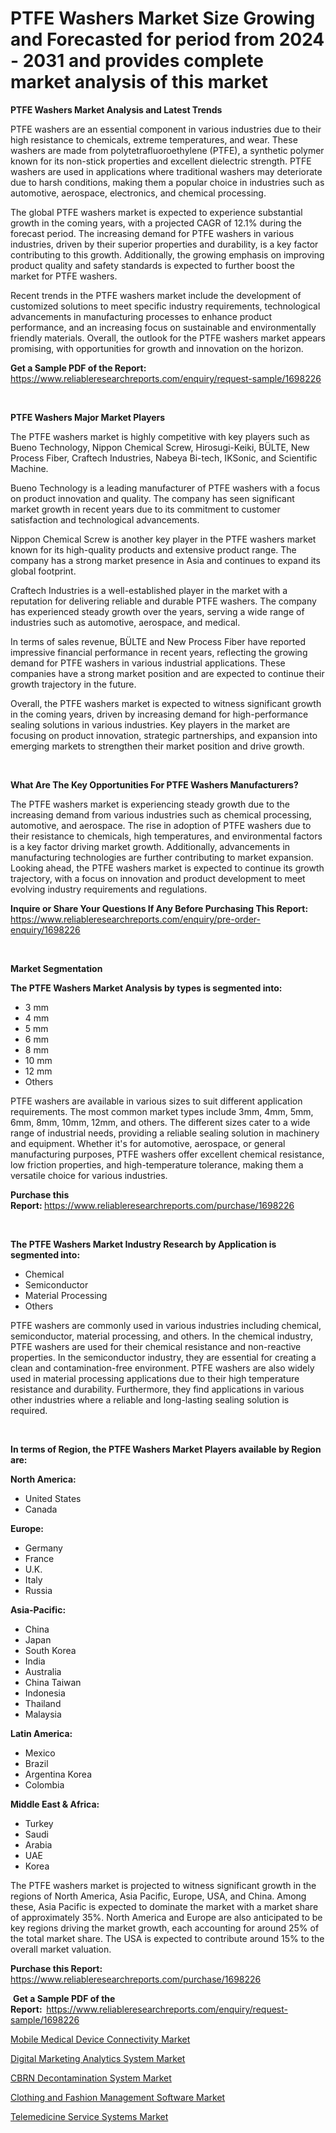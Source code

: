 <p><h1>PTFE Washers Market Size Growing and Forecasted for period from 2024 - 2031 and provides complete market analysis of this market</h1></p><p><strong>PTFE Washers Market Analysis and Latest Trends</strong></p>
<p><p>PTFE washers are an essential component in various industries due to their high resistance to chemicals, extreme temperatures, and wear. These washers are made from polytetrafluoroethylene (PTFE), a synthetic polymer known for its non-stick properties and excellent dielectric strength. PTFE washers are used in applications where traditional washers may deteriorate due to harsh conditions, making them a popular choice in industries such as automotive, aerospace, electronics, and chemical processing.</p><p>The global PTFE washers market is expected to experience substantial growth in the coming years, with a projected CAGR of 12.1% during the forecast period. The increasing demand for PTFE washers in various industries, driven by their superior properties and durability, is a key factor contributing to this growth. Additionally, the growing emphasis on improving product quality and safety standards is expected to further boost the market for PTFE washers.</p><p>Recent trends in the PTFE washers market include the development of customized solutions to meet specific industry requirements, technological advancements in manufacturing processes to enhance product performance, and an increasing focus on sustainable and environmentally friendly materials. Overall, the outlook for the PTFE washers market appears promising, with opportunities for growth and innovation on the horizon.</p></p>
<p><strong>Get a Sample PDF of the Report:&nbsp;</strong> <a href="https://www.reliableresearchreports.com/enquiry/request-sample/1698226">https://www.reliableresearchreports.com/enquiry/request-sample/1698226</a></p>
<p>&nbsp;</p>
<p><strong>PTFE Washers Major Market Players</strong></p>
<p><p>The PTFE washers market is highly competitive with key players such as Bueno Technology, Nippon Chemical Screw, Hirosugi-Keiki, BÜLTE, New Process Fiber, Craftech Industries, Nabeya Bi-tech, IKSonic, and Scientific Machine. </p><p>Bueno Technology is a leading manufacturer of PTFE washers with a focus on product innovation and quality. The company has seen significant market growth in recent years due to its commitment to customer satisfaction and technological advancements. </p><p>Nippon Chemical Screw is another key player in the PTFE washers market known for its high-quality products and extensive product range. The company has a strong market presence in Asia and continues to expand its global footprint.</p><p>Craftech Industries is a well-established player in the market with a reputation for delivering reliable and durable PTFE washers. The company has experienced steady growth over the years, serving a wide range of industries such as automotive, aerospace, and medical.</p><p>In terms of sales revenue, BÜLTE and New Process Fiber have reported impressive financial performance in recent years, reflecting the growing demand for PTFE washers in various industrial applications. These companies have a strong market position and are expected to continue their growth trajectory in the future.</p><p>Overall, the PTFE washers market is expected to witness significant growth in the coming years, driven by increasing demand for high-performance sealing solutions in various industries. Key players in the market are focusing on product innovation, strategic partnerships, and expansion into emerging markets to strengthen their market position and drive growth.</p></p>
<p>&nbsp;</p>
<p><strong>What Are The Key Opportunities For PTFE Washers Manufacturers?</strong></p>
<p><p>The PTFE washers market is experiencing steady growth due to the increasing demand from various industries such as chemical processing, automotive, and aerospace. The rise in adoption of PTFE washers due to their resistance to chemicals, high temperatures, and environmental factors is a key factor driving market growth. Additionally, advancements in manufacturing technologies are further contributing to market expansion. Looking ahead, the PTFE washers market is expected to continue its growth trajectory, with a focus on innovation and product development to meet evolving industry requirements and regulations.</p></p>
<p><strong>Inquire or Share Your Questions If Any Before Purchasing This Report:</strong> <a href="https://www.reliableresearchreports.com/enquiry/pre-order-enquiry/1698226">https://www.reliableresearchreports.com/enquiry/pre-order-enquiry/1698226</a></p>
<p>&nbsp;</p>
<p><strong>Market Segmentation</strong></p>
<p><strong>The PTFE Washers Market Analysis by types is segmented into:</strong></p>
<p><ul><li>3 mm</li><li>4 mm</li><li>5 mm</li><li>6 mm</li><li>8 mm</li><li>10 mm</li><li>12 mm</li><li>Others</li></ul></p>
<p><p>PTFE washers are available in various sizes to suit different application requirements. The most common market types include 3mm, 4mm, 5mm, 6mm, 8mm, 10mm, 12mm, and others. The different sizes cater to a wide range of industrial needs, providing a reliable sealing solution in machinery and equipment. Whether it's for automotive, aerospace, or general manufacturing purposes, PTFE washers offer excellent chemical resistance, low friction properties, and high-temperature tolerance, making them a versatile choice for various industries.</p></p>
<p><strong>Purchase this Report:&nbsp;</strong><a href="https://www.reliableresearchreports.com/purchase/1698226">https://www.reliableresearchreports.com/purchase/1698226</a></p>
<p>&nbsp;</p>
<p><strong>The PTFE Washers Market Industry Research by Application is segmented into:</strong></p>
<p><ul><li>Chemical</li><li>Semiconductor</li><li>Material Processing</li><li>Others</li></ul></p>
<p><p>PTFE washers are commonly used in various industries including chemical, semiconductor, material processing, and others. In the chemical industry, PTFE washers are used for their chemical resistance and non-reactive properties. In the semiconductor industry, they are essential for creating a clean and contamination-free environment. PTFE washers are also widely used in material processing applications due to their high temperature resistance and durability. Furthermore, they find applications in various other industries where a reliable and long-lasting sealing solution is required.</p></p>
<p>&nbsp;</p>
<p><strong>In terms of Region, the PTFE Washers Market Players available by Region are:</strong></p>
<p>
    <p> <strong> North America: </strong>
        <ul>
            <li>United States</li>
            <li>Canada</li>
        </ul>
        </p> 
    <p> <strong> Europe: </strong>
        <ul>
            <li>Germany</li>
            <li>France</li>
            <li>U.K.</li>
            <li>Italy</li>
            <li>Russia</li>
        </ul>
        </p> 
    <p> <strong> Asia-Pacific: </strong>
        <ul>
            <li>China</li>
            <li>Japan</li>
            <li>South Korea</li>
            <li>India</li>
            <li>Australia</li>
            <li>China Taiwan</li>
            <li>Indonesia</li>
            <li>Thailand</li>
            <li>Malaysia</li>
        </ul>
        </p> 
    <p> <strong> Latin America: </strong>
        <ul>
            <li>Mexico</li>
            <li>Brazil</li>
            <li>Argentina Korea</li>
            <li>Colombia</li>
        </ul>
        </p> 
    <p> <strong> Middle East & Africa: </strong>
        <ul>
            <li>Turkey</li>
            <li>Saudi</li>
            <li>Arabia</li>
            <li>UAE</li>
            <li>Korea</li>
        </ul>
    </p>
    </p>
<p><p>The PTFE washers market is projected to witness significant growth in the regions of North America, Asia Pacific, Europe, USA, and China. Among these, Asia Pacific is expected to dominate the market with a market share of approximately 35%. North America and Europe are also anticipated to be key regions driving the market growth, each accounting for around 25% of the total market share. The USA is expected to contribute around 15% to the overall market valuation.</p></p>
<p><strong>Purchase this Report: </strong><a href="https://www.reliableresearchreports.com/purchase/1698226">https://www.reliableresearchreports.com/purchase/1698226</a></p>
<p>&nbsp;<strong>Get a Sample PDF of the Report:&nbsp;&nbsp;</strong><a href="https://www.reliableresearchreports.com/enquiry/request-sample/1698226">https://www.reliableresearchreports.com/enquiry/request-sample/1698226</a></p>
<p><strong></strong></p>
<p><p><a href="https://medium.com/@entelaloshi55/mobile-medical-device-connectivity-market-size-cagr-trends-2024-2030-780816a81904">Mobile Medical Device Connectivity Market</a></p><p><a href="https://medium.com/@entelaloshi55/digital-marketing-analytics-system-market-furnishes-information-on-market-share-market-trends-and-c3cae6c53df0">Digital Marketing Analytics System Market</a></p><p><a href="https://medium.com/@jamesromero59/cbrn-decontamination-system-market-trends-and-market-analysis-forecasted-for-period-2024-2031-cafd048bdf0d">CBRN Decontamination System Market</a></p><p><a href="https://medium.com/@judithhoffman05/clothing-and-fashion-management-software-market-report-reveals-the-latest-trends-and-growth-2e13a91b2ad9">Clothing and Fashion Management Software Market</a></p><p><a href="https://medium.com/@judithhoffman05/analyzing-telemedicine-service-systems-market-global-industry-perspective-and-forecast-2024-to-6803ccc0df95">Telemedicine Service Systems Market</a></p></p>